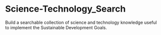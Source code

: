 # Science-Technology_Search
Build a searchable collection of science and technology knowledge useful to implement the Sustainable Development Goals.

